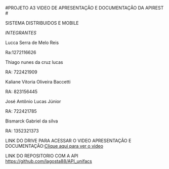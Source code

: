 #PROJETO A3 VIDEO DE APRESENTAÇÃO E DOCUMENTAÇÃO DA APIREST #

SISTEMA DISTRIBUIDOS E MOBILE


*INTEGRANTES*

Lucca Serra de Melo Reis

Ra:1272116626

Thiago nunes da cruz lucas

RA: 722421909

Kaliane Vitoria Oliveira Baccetti 

RA: 823156445

José Antônio Lucas Júnior 

RA: 722421785

Bismarck Gabriel da silva 

RA: 1352321373

LINK DO DRIVE PARA ACESSAR O VIDEO APRESENTAÇÃO E DOCUMENTAÇÃO:<a href="https://drive.google.com/drive/folders/1k5Ol6eDKM4ai2qla8eMnOpa1Ts9SPSHI">Clique aqui para ver o video</a>

LINK DO REPOSITORIO COM A API https://github.com/lagosta88/API_unifacs
